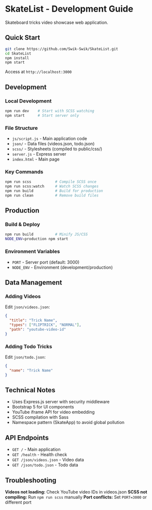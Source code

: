 # SkateList - Development Guide

Skateboard tricks video showcase web application.

## Quick Start

```bash
git clone https://github.com/Swik-Swik/SkateList.git
cd SkateList
npm install
npm start
```

Access at `http://localhost:3000`

## Development

### Local Development

```bash
npm run dev    # Start with SCSS watching
npm start      # Start server only
```

### File Structure

- `js/script.js` - Main application code
- `json/` - Data files (videos.json, todo.json)
- `scss/` - Stylesheets (compiled to public/css/)
- `server.js` - Express server
- `index.html` - Main page

### Key Commands

```bash
npm run scss           # Compile SCSS once
npm run scss:watch     # Watch SCSS changes
npm run build          # Build for production
npm run clean          # Remove build files
```

## Production

### Build & Deploy

```bash
npm run build          # Minify JS/CSS
NODE_ENV=production npm start
```

### Environment Variables

- `PORT` - Server port (default: 3000)
- `NODE_ENV` - Environment (development/production)

## Data Management

### Adding Videos

Edit `json/videos.json`:

```json
{
  "title": "Trick Name",
  "types": ["FLIPTRICK", "NORMAL"],
  "path": "youtube-video-id"
}
```

### Adding Todo Tricks

Edit `json/todo.json`:

```json
{
  "name": "Trick Name"
}
```

## Technical Notes

- Uses Express.js server with security middleware
- Bootstrap 5 for UI components
- YouTube iframe API for video embedding
- SCSS compilation with Sass
- Namespace pattern (SkateApp) to avoid global pollution

## API Endpoints

- `GET /` - Main application
- `GET /health` - Health check
- `GET /json/videos.json` - Video data
- `GET /json/todo.json` - Todo data

## Troubleshooting

**Videos not loading:** Check YouTube video IDs in videos.json
**SCSS not compiling:** Run `npm run scss` manually
**Port conflicts:** Set `PORT=3000` or different port
